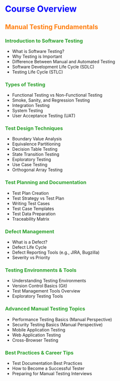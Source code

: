 <h1 style="color:blue;">Course Overview</h1>

<h2 style="color:#ff7f0e;">Manual Testing Fundamentals</h2>

<h3 style="color:#2ca02c;">Introduction to Software Testing</h3>
<ul>
  <li>What is Software Testing?</li>
  <li>Why Testing is Important</li>
  <li>Difference Between Manual and Automated Testing</li>
  <li>Software Development Life Cycle (SDLC)</li>
  <li>Testing Life Cycle (STLC)</li>
</ul>

<h3 style="color:#2ca02c;">Types of Testing</h3>
<ul>
  <li>Functional Testing vs Non-Functional Testing</li>
  <li>Smoke, Sanity, and Regression Testing</li>
  <li>Integration Testing</li>
  <li>System Testing</li>
  <li>User Acceptance Testing (UAT)</li>
</ul>

<h3 style="color:#2ca02c;">Test Design Techniques</h3>
<ul>
  <li>Boundary Value Analysis</li>
  <li>Equivalence Partitioning</li>
  <li>Decision Table Testing</li>
  <li>State Transition Testing</li>
  <li>Exploratory Testing</li>
  <li>Use Case Testing</li>
  <li>Orthogonal Array Testing</li>
</ul>

<h3 style="color:#2ca02c;">Test Planning and Documentation</h3>
<ul>
  <li>Test Plan Creation</li>
  <li>Test Strategy vs Test Plan</li>
  <li>Writing Test Cases</li>
  <li>Test Case Templates</li>
  <li>Test Data Preparation</li>
  <li>Traceability Matrix</li>
</ul>

<h3 style="color:#2ca02c;">Defect Management</h3>
<ul>
  <li>What is a Defect?</li>
  <li>Defect Life Cycle</li>
  <li>Defect Reporting Tools (e.g., JIRA, Bugzilla)</li>
  <li>Severity vs Priority</li>
</ul>

<h3 style="color:#2ca02c;">Testing Environments & Tools</h3>
<ul>
  <li>Understanding Testing Environments</li>
  <li>Version Control Basics (Git)</li>
  <li>Test Management Tools Overview</li>
  <li>Exploratory Testing Tools</li>
</ul>

<h3 style="color:#2ca02c;">Advanced Manual Testing Topics</h3>
<ul>
  <li>Performance Testing Basics (Manual Perspective)</li>
  <li>Security Testing Basics (Manual Perspective)</li>
  <li>Mobile Application Testing</li>
  <li>Web Application Testing</li>
  <li>Cross-Browser Testing</li>
</ul>

<h3 style="color:#2ca02c;">Best Practices & Career Tips</h3>
<ul>
  <li>Test Documentation Best Practices</li>
  <li>How to Become a Successful Tester</li>
  <li>Preparing for Manual Testing Interviews</li>
</ul>
